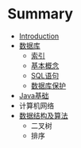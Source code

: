 # Summary

* [Introduction](README.md)
* [数据库](shu-ju-ku.md)
  * [索引](shu-ju-ku/suo-yin.md)
  * [基本概念](shu-ju-ku/ji-ben-gai-nian.md)
  * [SQL语句](shu-ju-ku/sqlyu-ju.md)
  * [数据库保护](shu-ju-ku/shu-ju-ku-bao-hu.md)
* [Java基础](javaji-chu.md)
* 计算机网络
* [数据结构及算法](shu-ju-jie-gou-ji-suan-fa.md)
  * 二叉树
  * 排序

